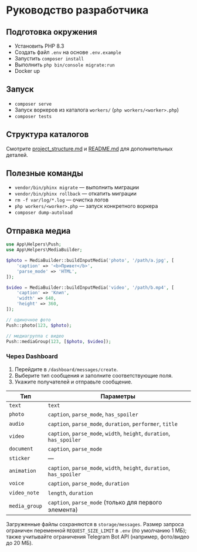 # Руководство разработчика

## Подготовка окружения
- Установить PHP 8.3
- Создать файл `.env` на основе `.env.example`
- Запустить `composer install`
- Выполнить `php bin/console migrate:run`
- Docker up

## Запуск
- `composer serve`
- Запуск воркеров из каталога `workers/` (`php workers/<worker>.php`)
- `composer tests`

## Структура каталогов
Смотрите [project_structure.md](project_structure.md) и [README.md](../README.md) для дополнительных деталей.

## Полезные команды
- `vendor/bin/phinx migrate` — выполнить миграции
- `vendor/bin/phinx rollback` — откатить миграции
- `rm -f var/log/*.log` — очистка логов
- `php workers/<worker>.php` — запуск конкретного воркера
- `composer dump-autoload`

## Отправка медиа

```php
use App\Helpers\Push;
use App\Helpers\MediaBuilder;

$photo = MediaBuilder::buildInputMedia('photo', '/path/a.jpg', [
    'caption' => '<b>Привет</b>',
    'parse_mode' => 'HTML',
]);

$video = MediaBuilder::buildInputMedia('video', '/path/b.mp4', [
    'caption' => 'Клип',
    'width' => 640,
    'height' => 360,
]);

// одиночное фото
Push::photo(123, $photo);

// медиагруппа с видео
Push::mediaGroup(123, [$photo, $video]);
```

### Через Dashboard

1. Перейдите в `/dashboard/messages/create`.
2. Выберите тип сообщения и заполните соответствующие поля.
3. Укажите получателей и отправьте сообщение.

| Тип | Параметры |
| --- | --- |
| `text` | `text` |
| `photo` | `caption`, `parse_mode`, `has_spoiler` |
| `audio` | `caption`, `parse_mode`, `duration`, `performer`, `title` |
| `video` | `caption`, `parse_mode`, `width`, `height`, `duration`, `has_spoiler` |
| `document` | `caption`, `parse_mode` |
| `sticker` | — |
| `animation` | `caption`, `parse_mode`, `width`, `height`, `duration`, `has_spoiler` |
| `voice` | `caption`, `parse_mode`, `duration` |
| `video_note` | `length`, `duration` |
| `media_group` | `caption`, `parse_mode` (только для первого элемента) |

Загруженные файлы сохраняются в `storage/messages`. Размер запроса ограничен переменной `REQUEST_SIZE_LIMIT` в `.env` (по умолчанию 1 МБ); также учитывайте ограничения Telegram Bot API (например, фото/видео до 20 МБ).


